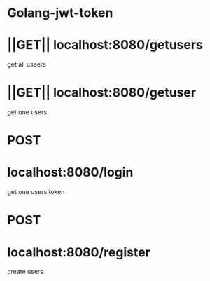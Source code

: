# Golang-jwt-token
<h1></h1>
<h1>||GET||  localhost:8080/getusers</h1> get all useers

<h1>||GET|| localhost:8080/getuser</h1> get one users


<h1>POST</h1>
<h1>localhost:8080/login</h1> get one users token

<h1>POST</h1>
<h1>localhost:8080/register</h1> create users
